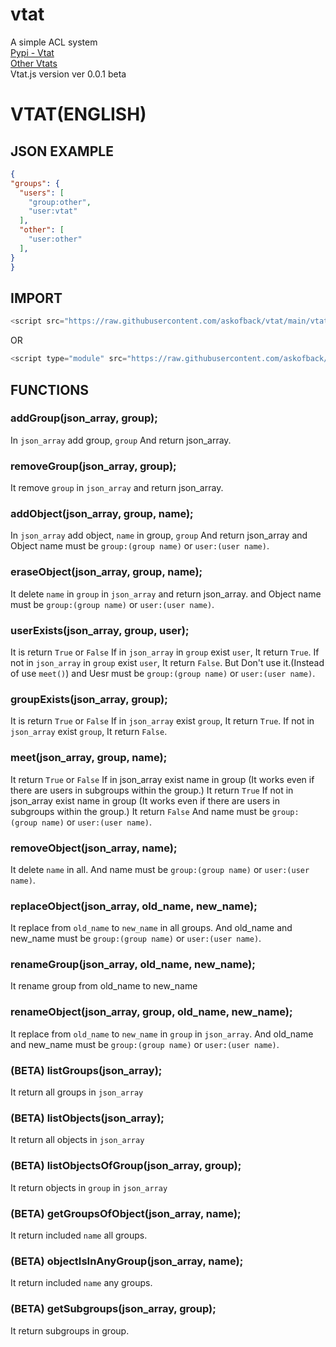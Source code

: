 # vtat
A simple ACL system<br>
[Pypi - Vtat](https://pypi.org/project/vtat/)<br>
[Other Vtats](https://github.com/askofback)<br>
Vtat.js version ver 0.0.1 beta
# VTAT(ENGLISH)
## JSON EXAMPLE
```json
{
"groups": {
  "users": [
    "group:other",
    "user:vtat"
  ],
  "other": [
    "user:other"
  ],
}
}
```
## IMPORT
```javascript
<script src="https://raw.githubusercontent.com/askofback/vtat/main/vtat.js">
```
OR
```javascript
<script type="module" src="https://raw.githubusercontent.com/askofback/vtat/main/vtat.js">
```
## FUNCTIONS
### addGroup(json_array, group);
In `json_array` add group, `group`
And return json_array.
### removeGroup(json_array, group);
It remove `group` in `json_array`
and return json_array.
### addObject(json_array, group, name);
In `json_array` add object, `name` in group, `group`
And return json_array
and Object name must be `group:(group name)` or `user:(user name)`.
### eraseObject(json_array, group, name);
It delete `name` in `group` in `json_array`
and return json_array.
and Object name must be `group:(group name)` or `user:(user name)`.
### userExists(json_array, group, user);
It is return `True` or `False`
If in `json_array` in `group` exist `user`,
It return `True`.
If not in `json_array` in `group` exist `user`,
It return `False`.
But Don't use it.(Instead of use `meet()`)
and Uesr must be `group:(group name)` or `user:(user name)`.
### groupExists(json_array, group);
It is return `True` or `False`
If in `json_array` exist `group`,
It return `True`.
If not in `json_array` exist `group`,
It return `False`.
### meet(json_array, group, name);
It return `True` or `False`
If in json_array exist name in group (It works even if there are users in subgroups within the group.)
It return `True`
If not in json_array exist name in group (It works even if there are users in subgroups within the group.)
It return `False`
And name must be `group:(group name)` or `user:(user name)`.
### removeObject(json_array, name);
It delete `name` in all.
And name must be `group:(group name)` or `user:(user name)`.
### replaceObject(json_array, old_name, new_name);
It replace from `old_name` to `new_name` in all groups.
And old_name and new_name must be `group:(group name)` or `user:(user name)`.
### renameGroup(json_array, old_name, new_name);
It rename group from old_name to new_name
### renameObject(json_array, group, old_name, new_name);
It replace from `old_name` to `new_name` in `group` in `json_array`.
And old_name and new_name must be `group:(group name)` or `user:(user name)`.
### (BETA) listGroups(json_array);
It return all groups in `json_array`
### (BETA) listObjects(json_array);
It return all objects in `json_array`
### (BETA) listObjectsOfGroup(json_array, group);
It return objects in `group` in `json_array`
### (BETA) getGroupsOfObject(json_array, name);
It return included `name` all groups.
### (BETA) objectIsInAnyGroup(json_array, name);
It return included `name` any groups.
### (BETA) getSubgroups(json_array, group);
It return subgroups in group.
